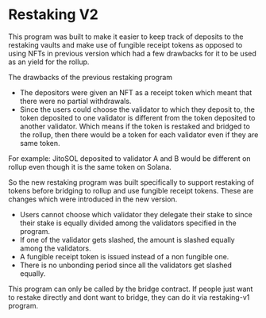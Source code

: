 # Restaking V2

This program was built to make it easier to keep track of deposits to the restaking vaults and make use of fungible receipt tokens as opposed to using NFTs in previous version which had a few drawbacks for it to be used as an yield for the rollup.

The drawbacks of the previous restaking program
- The depositors were given an NFT as a receipt token which meant that there were no partial withdrawals.
- Since the users could choose the validator to which they deposit to, the token deposited to one validator is different from the token deposited to another validator. Which means if the token is restaked and bridged to the rollup, then there would be a token for each validator even if they are same token. 

For example: JitoSOL deposited to validator A and B would be different on rollup even though it is the same token on Solana.

So the new restaking program was built specifically to support restaking of tokens before bridging to rollup and use fungible receipt tokens.
These are changes which were introduced in the new version.
- Users cannot choose which validator they delegate their stake to since their stake is equally divided among the validators specified in the program.
- If one of the validator gets slashed, the amount is slashed equally among the validators.
- A fungible receipt token is issued instead of a non fungible one.
- There is no unbonding period since all the validators get slashed equally.

This program can only be called by the bridge contract. If people just want to restake directly and dont want to bridge, they can do it via restaking-v1 program.
